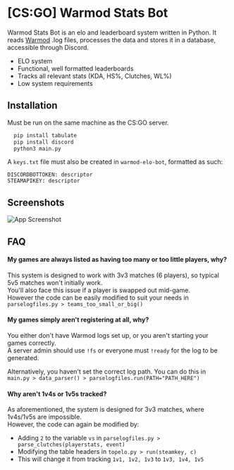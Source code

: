 
# [CS:GO] Warmod Stats Bot 

Warmod Stats Bot is an elo and leaderboard system written in Python. It reads [Warmod](https://forums.alliedmods.net/showthread.php?t=225474) .log files, processes the data and stores it in a database, accessible through Discord.

* ELO system
* Functional, well formatted leaderboards
* Tracks all relevant stats (KDA, HS%, Clutches, WL%)
* Low system requirements
## Installation

Must be run on the same machine as the CS:GO server. 

```bash
  pip install tabulate
  pip install discord
  python3 main.py

```

A `keys.txt` file must also be created in `warmod-elo-bot`, formatted as such:

```
DISCORDBOTTOKEN: descriptor
STEAMAPIKEY: descriptor
```
## Screenshots

![App Screenshot](https://i.imgur.com/1uq2Oqp.png)


## FAQ

#### My games are always listed as having too many or too little players, why?
This system is designed to work with 3v3 matches (6 players), so typical 5v5 matches won't initially work.  
You'll also face this issue if a player is swapped out mid-game.  
However the code can be easily modified to suit your needs in `parselogfiles.py > teams_too_small_or_big()`

#### My games simply aren't registering at all, why?
You either don't have Warmod logs set up, or you aren't starting your games correctly.  
A server admin should use `!fs` or everyone must `!ready` for the log to be generated.

Alternatively, you haven't set the correct log path. You can do this in `main.py > data_parser() > parselogfiles.run(PATH="PATH_HERE")`

#### Why aren't 1v4s or 1v5s tracked?
As aforementioned, the system is designed for 3v3 matches, where 1v4s/1v5s are impossible.  
However, the code can again be modified by:  
* Adding `2` to the variable `vs` in `parselogfiles.py > parse_clutches(playerstats, event)`
* Modifying the table headers in `topelo.py > run(steamkey, c)`
* This will change it from tracking `1v1, 1v2, 1v3` to `1v3, 1v4, 1v5`

